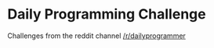 # Daily Programming Challenge

Challenges from the reddit channel [/r/dailyprogrammer][1]



[1]: https://www.reddit.com/r/dailyprogrammer/
